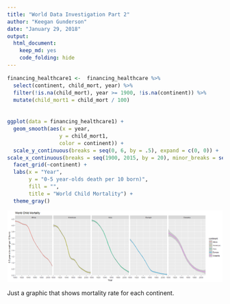 ```yaml
---
title: "World Data Investigation Part 2"
author: "Keegan Gunderson"
date: "January 29, 2018"
output: 
  html_document: 
    keep_md: yes
    code_folding: hide
---
```





```r
financing_healthcare1 <-  financing_healthcare %>%
  select(continent, child_mort, year) %>%
  filter(!is.na(child_mort), year >= 1900, !is.na(continent)) %>%
  mutate(child_mort1 = child_mort / 100)


ggplot(data = financing_healthcare1) +
  geom_smooth(aes(x = year, 
                 y = child_mort1,
                 color = continent)) +
  scale_y_continuous(breaks = seq(0, 6, by = .5), expand = c(0, 0)) +
scale_x_continuous(breaks = seq(1900, 2015, by = 20), minor_breaks = seq(1900, 2015, 20), expand = c(0, 0)) +
  facet_grid(~continent) +
  labs(x = "Year", 
       y = "0-5 year-olds death per 10 born)", 
       fill = "",
       title = "World Child Mortality") +
  theme_gray()
```

![](World_Data_Investigations_Part2_files/figure-html/unnamed-chunk-1-1.png)<!-- -->

Just a graphic that shows mortality rate for each continent. 
